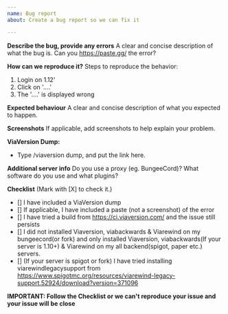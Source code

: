 ```yaml
---
name: Bug report
about: Create a bug report so we can fix it

---
```


**Describe the bug, provide any errors**
A clear and concise description of what the bug is. Can you https://paste.gg/ the error?

**How can we reproduce it?**
Steps to reproduce the behavior:
1. Login on 1.12'
2. Click on '....'
3. The '....' is displayed wrong

**Expected behaviour**
A clear and concise description of what you expected to happen.

**Screenshots**
If applicable, add screenshots to help explain your problem.

**ViaVersion Dump:**
- Type /viaversion dump, and put the link here.

**Additional server info**
Do you use a proxy (eg. BungeeCord)? What software do you use and what plugins?

**Checklist** (Mark with [X] to check it.)
- [] I have included a ViaVersion dump
- [] If applicable, I have included a paste (not a screenshot) of the error
- [] I have tried a build from https://ci.viaversion.com/ and the issue still persists
- [] I did not installed Viaversion, viabackwards & Viarewind on my bungeecord(or fork) and only installed Viaversion, viabackwards(If your server is 1.10+) & Viarewind on my all backend(spigot, paper etc.) servers.
- [] (If your server is spigot or fork) I have tried installing viarewindlegacysupport from https://www.spigotmc.org/resources/viarewind-legacy-support.52924/download?version=371096

**IMPORTANT: Follow the Checklist or we can't reproduce your issue and your issue will be close**
